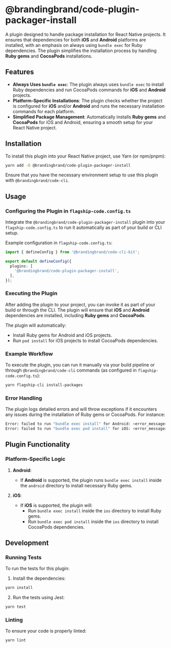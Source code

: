 # @brandingbrand/code-plugin-packager-install

A plugin designed to handle package installation for React Native projects. It ensures that dependencies for both **iOS** and **Android** platforms are installed, with an emphasis on always using `bundle exec` for Ruby dependencies. The plugin simplifies the installation process by handling **Ruby gems** and **CocoaPods** installations.

## Features

- **Always Uses `bundle exec`**: The plugin always uses `bundle exec` to install Ruby dependencies and run CocoaPods commands for **iOS** and **Android** projects.
- **Platform-Specific Installations**: The plugin checks whether the project is configured for **iOS** and/or **Android** and runs the necessary installation commands for each platform.
- **Simplified Package Management**: Automatically installs **Ruby gems** and **CocoaPods** for iOS and Android, ensuring a smooth setup for your React Native project.

## Installation

To install this plugin into your React Native project, use Yarn (or npm/pnpm):

```bash
yarn add -D @brandingbrand/code-plugin-packager-install
```

Ensure that you have the necessary environment setup to use this plugin with `@brandingbrand/code-cli`.

## Usage

### Configuring the Plugin in `flagship-code.config.ts`

Integrate the `@brandingbrand/code-plugin-packager-install` plugin into your `flagship-code.config.ts` to run it automatically as part of your build or CLI setup.

Example configuration in `flagship-code.config.ts`:

```ts
import { defineConfig } from '@brandingbrand/code-cli-kit';

export default defineConfig({
  plugins: [
    '@brandingbrand/code-plugin-packager-install',
  ],
});
```

### Executing the Plugin

After adding the plugin to your project, you can invoke it as part of your build or through the CLI. The plugin will ensure that **iOS** and **Android** dependencies are installed, including **Ruby gems** and **CocoaPods**.

The plugin will automatically:

- Install Ruby gems for Android and iOS projects.
- Run `pod install` for iOS projects to install CocoaPods dependencies.

### Example Workflow

To execute the plugin, you can run it manually via your build pipeline or through `@brandingbrand/code-cli` commands (as configured in `flagship-code.config.ts`):

```bash
yarn flagship-cli install-packages
```

### Error Handling

The plugin logs detailed errors and will throw exceptions if it encounters any issues during the installation of Ruby gems or CocoaPods. For instance:

```bash
Error: failed to run "bundle exec install" for Android: <error_message>
Error: failed to run "bundle exec pod install" for iOS: <error_message>
```

## Plugin Functionality

### Platform-Specific Logic

1. **Android**:
   - If **Android** is supported, the plugin runs `bundle exec install` inside the `android` directory to install necessary Ruby gems.

2. **iOS**:
   - If **iOS** is supported, the plugin will:
     - Run `bundle exec install` inside the `ios` directory to install Ruby gems.
     - Run `bundle exec pod install` inside the `ios` directory to install CocoaPods dependencies.

## Development

### Running Tests

To run the tests for this plugin:

1. Install the dependencies:

```bash
yarn install
```

2. Run the tests using Jest:

```bash
yarn test
```

### Linting

To ensure your code is properly linted:

```bash
yarn lint
```
